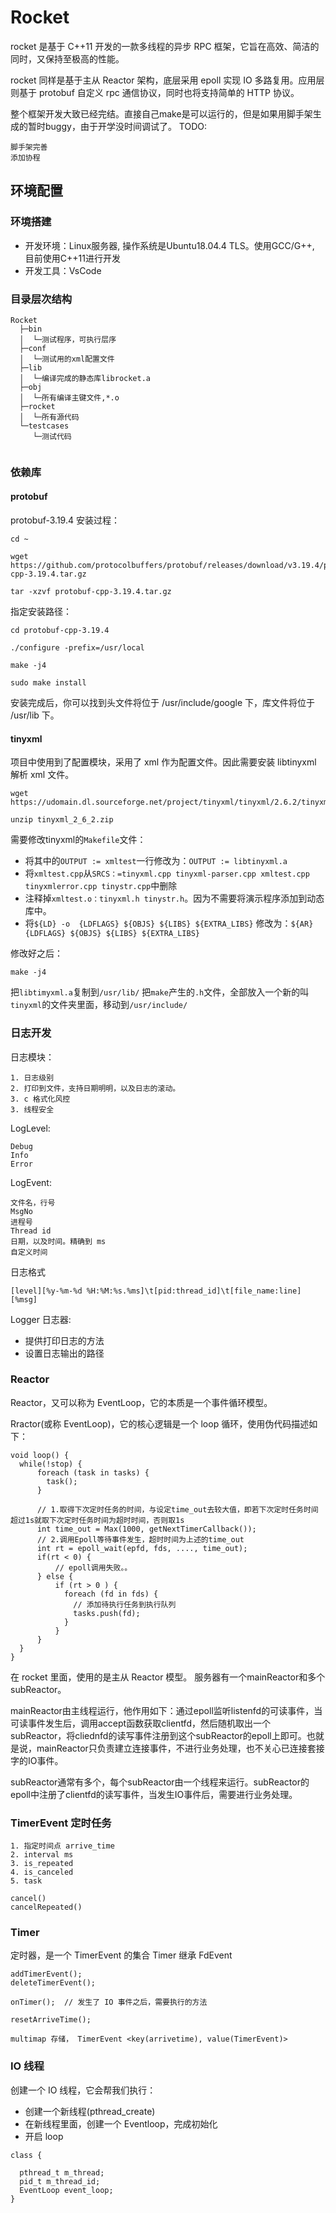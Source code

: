 # Rocket

rocket 是基于 C++11 开发的一款多线程的异步 RPC 框架，它旨在高效、简洁的同时，又保持至极高的性能。

rocket 同样是基于主从 Reactor 架构，底层采用 epoll 实现 IO 多路复用。应用层则基于 protobuf 自定义 rpc 通信协议，同时也将支持简单的 HTTP 协议。

整个框架开发大致已经完结。直接自己make是可以运行的，但是如果用脚手架生成的暂时buggy，由于开学没时间调试了。
TODO:
```
脚手架完善
添加协程
```

## 环境配置
### 环境搭建
* 开发环境：Linux服务器, 操作系统是Ubuntu18.04.4 TLS。使用GCC/G++, 目前使用C++11进行开发
* 开发工具：VsCode
### 目录层次结构
```
Rocket
  ├─bin         
  │  └─测试程序，可执行层序
  ├─conf        
  │  └─测试用的xml配置文件
  ├─lib         
  │  └─编译完成的静态库librocket.a
  ├─obj         
  │  └─所有编译主键文件,*.o
  ├─rocket      
  │  └─所有源代码
  └─testcases   
     └─测试代码
    
```
### 依赖库
#### protobuf
protobuf-3.19.4
安装过程：
```
cd ~

wget https://github.com/protocolbuffers/protobuf/releases/download/v3.19.4/protobuf-cpp-3.19.4.tar.gz

tar -xzvf protobuf-cpp-3.19.4.tar.gz
```
指定安装路径：
```
cd protobuf-cpp-3.19.4

./configure -prefix=/usr/local

make -j4 

sudo make install
```
安装完成后，你可以找到头文件将位于 /usr/include/google 下，库文件将位于 /usr/lib 下。

#### tinyxml
项目中使用到了配置模块，采用了 xml 作为配置文件。因此需要安装 libtinyxml 解析 xml 文件。
```
wget https://udomain.dl.sourceforge.net/project/tinyxml/tinyxml/2.6.2/tinyxml_2_6_2.zip

unzip tinyxml_2_6_2.zip
```

需要修改tinyxml的`Makefile`文件：
* 将其中的`OUTPUT := xmltest`一行修改为：`OUTPUT := libtinyxml.a`
* 将`xmltest.cpp`从`SRCS：=tinyxml.cpp tinyxml-parser.cpp xmltest.cpp tinyxmlerror.cpp tinystr.cpp`中删除
* 注释掉`xmltest.o：tinyxml.h tinystr.h`。因为不需要将演示程序添加到动态库中。
* 将`${LD} -o 
{LDFLAGS} ${OBJS} ${LIBS} ${EXTRA_LIBS}` 修改为：`${AR} 
{LDFLAGS} ${OBJS} ${LIBS} ${EXTRA_LIBS}`


修改好之后：
```
make -j4
```

把`libtimyxml.a`复制到`/usr/lib/`
把`make`产生的`.h`文件，全部放入一个新的叫`tinyxml`的文件夹里面，移动到`/usr/include/`


### 日志开发
日志模块：
```
1. 日志级别
2. 打印到文件，支持日期明明，以及日志的滚动。
3. c 格式化风控
3. 线程安全
```

LogLevel:
```
Debug
Info
Error
```

LogEvent:
```
文件名，行号
MsgNo
进程号
Thread id
日期，以及时间。精确到 ms
自定义时间
```

日志格式
```
[level][%y-%m-%d %H:%M:%s.%ms]\t[pid:thread_id]\t[file_name:line][%msg]
```

Logger 日志器:
* 提供打印日志的方法 
* 设置日志输出的路径

### Reactor
Reactor，又可以称为 EventLoop，它的本质是一个事件循环模型。

Rractor(或称 EventLoop)，它的核心逻辑是一个 loop 循环，使用伪代码描述如下：
```
void loop() {
  while(!stop) {
      foreach (task in tasks) {
        task();
      }

      // 1.取得下次定时任务的时间，与设定time_out去较大值，即若下次定时任务时间超过1s就取下次定时任务时间为超时时间，否则取1s
      int time_out = Max(1000, getNextTimerCallback());
      // 2.调用Epoll等待事件发生，超时时间为上述的time_out
      int rt = epoll_wait(epfd, fds, ...., time_out); 
      if(rt < 0) {
          // epoll调用失败。。
      } else {
          if (rt > 0 ) {
            foreach (fd in fds) {
              // 添加待执行任务到执行队列
              tasks.push(fd);
            }
          }
      } 
  }
}
```

在 rocket 里面，使用的是主从 Reactor 模型。
服务器有一个mainReactor和多个subReactor。

mainReactor由主线程运行，他作用如下：通过epoll监听listenfd的可读事件，当可读事件发生后，调用accept函数获取clientfd，然后随机取出一个subReactor，将cliednfd的读写事件注册到这个subReactor的epoll上即可。也就是说，mainReactor只负责建立连接事件，不进行业务处理，也不关心已连接套接字的IO事件。

subReactor通常有多个，每个subReactor由一个线程来运行。subReactor的epoll中注册了clientfd的读写事件，当发生IO事件后，需要进行业务处理。

### TimerEvent 定时任务
```
1. 指定时间点 arrive_time
2. interval ms
3. is_repeated
4. is_canceled
5. task

cancel()
cancelRepeated()
```

### Timer
定时器，是一个 TimerEvent 的集合
Timer 继承 FdEvent
```
addTimerEvent();
deleteTimerEvent();

onTimer();  // 发生了 IO 事件之后，需要执行的方法

resetArriveTime();

multimap 存储， TimerEvent <key(arrivetime), value(TimerEvent)>
```

### IO 线程
创建一个 IO 线程，它会帮我们执行：
* 创建一个新线程(pthread_create)
* 在新线程里面，创建一个 Eventloop，完成初始化
* 开启 loop
```
class {

  pthread_t m_thread;
  pid_t m_thread_id;
  EventLoop event_loop;
}
```
